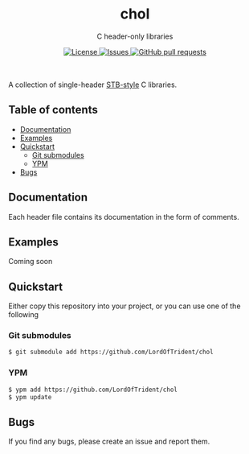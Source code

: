 <h1 align="center">chol</h1>
<p align="center">C header-only libraries</p>
<p align="center">
	<a href="./LICENSE">
		<img alt="License" src="https://img.shields.io/badge/license-MIT-blue?color=26d374"/>
	</a>
	<a href="https://github.com/LordOfTrident/chol/issues">
		<img alt="Issues" src="https://img.shields.io/github/issues/LordOfTrident/chol?color=4f79e4"/>
	</a>
	<a href="https://github.com/LordOfTrident/chol/pulls">
		<img alt="GitHub pull requests" src="https://img.shields.io/github/issues-pr/LordOfTrident/chol?color=4f79e4"/>
	</a>
	<br><br><br>
</p>

A collection of single-header [STB-style](https://github.com/nothings/stb) C libraries.

## Table of contents
* [Documentation](#documentation)
* [Examples](#examples)
* [Quickstart](#quickstart)
  * [Git submodules](#git-submodules)
  * [YPM](#ypm)
* [Bugs](#bugs)

## Documentation
Each header file contains its documentation in the form of comments.

## Examples
Coming soon

## Quickstart
Either copy this repository into your project, or you can use one of the following

### Git submodules
```sh
$ git submodule add https://github.com/LordOfTrident/chol
```

### YPM
```sh
$ ypm add https://github.com/LordOfTrident/chol
$ ypm update
```

## Bugs
If you find any bugs, please create an issue and report them.
